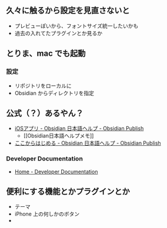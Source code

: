 ## 久々に触るから設定を見直さないと

- プレビューぽいから、フォントサイズ統一したいかも
- 過去の入れてたプラグインとか見るか


## とりま、mac でも起動

### 設定

- リポジトリをローカルに
- Obsidian からディレクトリを指定


## 公式（？）あるやん？

- [iOSアプリ - Obsidian 日本語ヘルプ - Obsidian Publish](https://publish.obsidian.md/help-ja/Obsidian/iOS%E3%82%A2%E3%83%97%E3%83%AA)
  - [[Obsidian日本語ヘルプメモ]]
- [ここからはじめる - Obsidian 日本語ヘルプ - Obsidian Publish](https://publish.obsidian.md/help-ja/%E3%81%93%E3%81%93%E3%81%8B%E3%82%89%E3%81%AF%E3%81%98%E3%82%81%E3%82%8B)

### Developer Documentation
- [Home - Developer Documentation](https://docs.obsidian.md/Home)


## 便利にする機能とかプラグインとか
- テーマ
- iPhone 上の何しかのボタン
- 